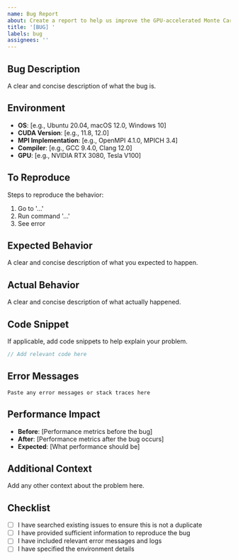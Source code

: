 ```yaml
---
name: Bug Report
about: Create a report to help us improve the GPU-accelerated Monte Carlo implementation
title: '[BUG] '
labels: bug
assignees: ''
---
```


## Bug Description
A clear and concise description of what the bug is.

## Environment
- **OS**: [e.g., Ubuntu 20.04, macOS 12.0, Windows 10]
- **CUDA Version**: [e.g., 11.8, 12.0]
- **MPI Implementation**: [e.g., OpenMPI 4.1.0, MPICH 3.4]
- **Compiler**: [e.g., GCC 9.4.0, Clang 12.0]
- **GPU**: [e.g., NVIDIA RTX 3080, Tesla V100]

## To Reproduce
Steps to reproduce the behavior:
1. Go to '...'
2. Run command '...'
3. See error

## Expected Behavior
A clear and concise description of what you expected to happen.

## Actual Behavior
A clear and concise description of what actually happened.

## Code Snippet
If applicable, add code snippets to help explain your problem.

```c
// Add relevant code here
```

## Error Messages
```
Paste any error messages or stack traces here
```

## Performance Impact
- **Before**: [Performance metrics before the bug]
- **After**: [Performance metrics after the bug occurs]
- **Expected**: [What performance should be]

## Additional Context
Add any other context about the problem here.

## Checklist
- [ ] I have searched existing issues to ensure this is not a duplicate
- [ ] I have provided sufficient information to reproduce the bug
- [ ] I have included relevant error messages and logs
- [ ] I have specified the environment details
